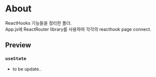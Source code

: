 # About

ReactHooks 기능들을 정리한 폴더. </br>
App.js에 ReactRouter library를 사용하여 각각의 reacthook page connect.

## Preview

### `useState`

- to be update..
